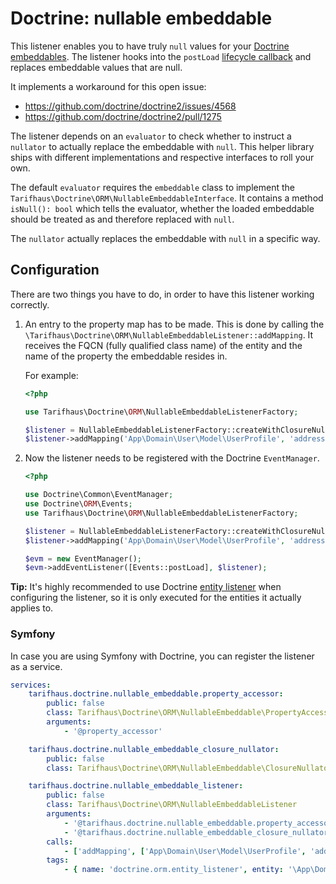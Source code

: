 # Doctrine: nullable embeddable

This listener enables you to have truly `null` values for your [Doctrine embeddables](http://docs.doctrine-project.org/projects/doctrine-orm/en/latest/tutorials/embeddables.html).
The listener hooks into the `postLoad` [lifecycle callback](http://docs.doctrine-project.org/projects/doctrine-orm/en/latest/reference/events.html#postload) and replaces embeddable values that are null.

It implements a workaround for this open issue:

* https://github.com/doctrine/doctrine2/issues/4568
* https://github.com/doctrine/doctrine2/pull/1275

The listener depends on an `evaluator` to check whether to instruct a `nullator` to actually replace the embeddable with `null`.
This helper library ships with different implementations and respective interfaces to roll your own.

The default `evaluator` requires the `embeddable` class to implement the `Tarifhaus\Doctrine\ORM\NullableEmbeddableInterface`.
It contains a method `isNull(): bool` which tells the evaluator, whether the loaded embeddable should be treated as and therefore replaced with `null`.

The `nullator` actually replaces the embeddable with `null` in a specific way.

## Configuration

There are two things you have to do, in order to have this listener working correctly.

1. An entry to the property map has to be made.
   This is done by calling the `\Tarifhaus\Doctrine\ORM\NullableEmbeddableListener::addMapping`.
   It receives the FQCN (fully qualified class name) of the entity and the name of the property the embeddable resides in.

   For example:
   ```php
   <?php

   use Tarifhaus\Doctrine\ORM\NullableEmbeddableListenerFactory;

   $listener = NullableEmbeddableListenerFactory::createWithClosureNullator();
   $listener->addMapping('App\Domain\User\Model\UserProfile', 'address');
   ```

2. Now the listener needs to be registered with the Doctrine `EventManager`.
   ```php
   <?php

   use Doctrine\Common\EventManager;
   use Doctrine\ORM\Events;
   use Tarifhaus\Doctrine\ORM\NullableEmbeddableListenerFactory;

   $listener = NullableEmbeddableListenerFactory::createWithClosureNullator();
   $listener->addMapping('App\Domain\User\Model\UserProfile', 'address');

   $evm = new EventManager();
   $evm->addEventListener([Events::postLoad], $listener);
   ```

**Tip:** It's highly recommended to use Doctrine [entity listener](http://docs.doctrine-project.org/projects/doctrine-orm/en/latest/reference/events.html#entity-listeners) when configuring the listener, so it is only executed for the entities it actually applies to.

### Symfony

In case you are using Symfony with Doctrine, you can register the listener as a service.

```yaml
services:
    tarifhaus.doctrine.nullable_embeddable.property_accessor:
        public: false
        class: Tarifhaus\Doctrine\ORM\NullableEmbeddable\PropertyAccessor
        arguments:
            - '@property_accessor'

    tarifhaus.doctrine.nullable_embeddable_closure_nullator:
        public: false
        class: Tarifhaus\Doctrine\ORM\NullableEmbeddable\ClosureNullator

    tarifhaus.doctrine.nullable_embeddable_listener:
        public: false
        class: Tarifhaus\Doctrine\ORM\NullableEmbeddableListener
        arguments:
            - '@tarifhaus.doctrine.nullable_embeddable.property_accessor'
            - '@tarifhaus.doctrine.nullable_embeddable_closure_nullator'
        calls:
            - ['addMapping', ['App\Domain\User\Model\UserProfile', 'address']]
        tags:
            - { name: 'doctrine.orm.entity_listener', entity: '\App\Domain\User\Model\UserProfile', event: 'postLoad' }
```
